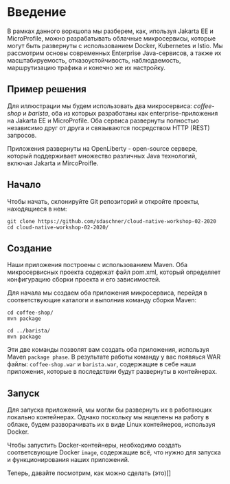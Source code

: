 # Введение

В рамках данного воркшопа мы разберем, как, ипользуя Jakarta EE и MicroProfile, можно разрабатывать облачные микросервисы, которые могут быть развернуты с использованием Docker, Kubernetes и Istio. Мы рассмотрим основы современных Enterprise Java-сервисов, а также их масштабируемость, отказоустойчивость, наблюдаемость, маршрутизацию трафика и конечно же их настройку.

## Пример решения

Для иллюстрации мы будем использовать два микросервиса: *coffee-shop* и *barista*, оба из которых разработаны как enterprise-приложения на Jakarta EE и MicroProfile. Оба сервиса развернуты полностью независимо друг от друга и связываются посредством HTTP (REST) запросов.

Приложения развернуты на OpenLiberty - open-source сервере, который поддерживает множество различных Java технологий, включая Jakarta и MircoProifle.

## Начало

Чтобы начать, склонируйте Git репозиторий и откройте проекты, находящиеся в нем:
```
git clone https://github.com/sdaschner/cloud-native-workshop-02-2020
cd cloud-native-workshop-02-2020/
``` 
## Создание

Наши приложения построены с использованием Maven. Оба микросервисных проекта содержат файл pom.xml, который определяет конфигурацию сборки проекта и его зависимостей.

Для начала мы создаем оба приложения микросервиса, перейдя в соответствующие каталоги и выполнив команду сборки Maven:
```
cd coffee-shop/
mvn package

cd ../barista/
mvn package
```
Эти две команды позволят вам создать оба приложения, используя Maven `package phase`. В результате работы команду у вас появяься WAR файлы: `coffee-shop.war` и `barista.war`, содержащие в себе наши приложения, которые в последствии будут развернуты в контейнерах. 

## Запуск

Для запуска приложений, мы могли бы развернуть их в работающих локально контейнерах. Однако поскольку мы нацелены на работу в облаке, будем разворачивать их в виде Linux контейнеров, используя Docker.

Чтобы запустить Docker-контейнеры, необходимо создать соответсвующие Docker `image`, содержащие всё, что нужно для запуска и функционирования наших приложений.

Теперь, давайте посмотрим, как можно сделать (это)[]
